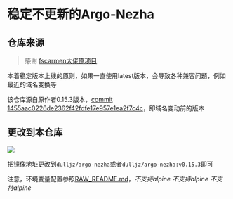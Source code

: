 # 稳定不更新的Argo-Nezha

## 仓库来源
> 感谢 [fscarmen大佬原项目](https://github.com/fscarmen2/Argo-Nezha-Service-Container)

本着稳定版本上线的原则，如果一直使用latest版本，会导致各种兼容问题，例如最近的域名变换等

该仓库源自原作者0.15.3版本，[commit 1455aac0226de2362f42fdfe17e957e1ea2f7c4c](https://github.com/fscarmen2/Argo-Nezha-Service-Container/commit/1455aac0226de2362f42fdfe17e957e1ea2f7c4c)，即域名变动前的版本

## 更改到本仓库
![](https://cdn.jsdelivr.net/gh/DullJZ/MyPicture@master/20231106161433.png)

把镜像地址更改到`dulljz/argo-nezha`或者`dulljz/argo-nezha:v0.15.3`即可

注意，环境变量配置参照[RAW_README.md](./RAW_README.md)，*不支持alpine 不支持alpine 不支持alpine*